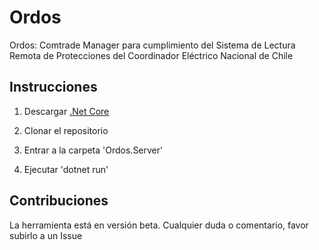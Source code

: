 # Ordos
Ordos: Comtrade Manager para cumplimiento del Sistema de Lectura Remota de Protecciones del Coordinador Eléctrico Nacional de Chile

## Instrucciones

1. Descargar [.Net Core](https://www.microsoft.com/net/download/all)

2. Clonar el repositorio

3. Entrar a la carpeta 'Ordos.Server'

4. Ejecutar 'dotnet run'

## Contribuciones
La herramienta está en versión beta. Cualquier duda o comentario, favor subirlo a un Issue
